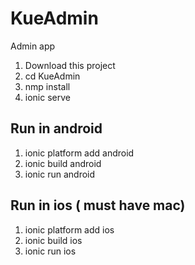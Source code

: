 # KueAdmin
Admin app

1. Download this project
2. cd KueAdmin
3. nmp install
4. ionic serve

## Run in android

1. ionic platform add android
2. ionic build android
3. ionic run android

## Run in ios ( must have mac)

1. ionic platform add ios
2. ionic build ios
3. ionic run ios
